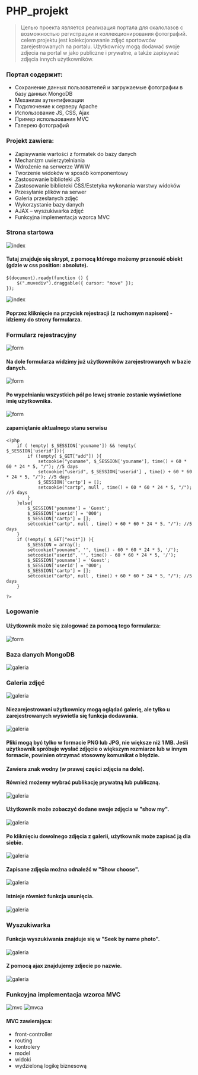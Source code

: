 # PHP_projekt


> Целью проекта является реализация портала для скалолазов с возможностью регистрации и коллекционирования фотографий.
> celem projektu jest kolekcjonowanie zdjęć sportowców zarejestrowanych na portalu. Użytkownicy mogą dodawać swoje zdjecia na portal w jako publiczne i prywatne, a także zapisywać zdjęcia innych użytkowników.

### Портал содержит:
* Сохранение данных пользователей и загружаемые фотографии в базу данных MongoDB
* Механизм аутентификации
* Подключение к серверу Apache
* Использование JS, CSS, Ajax
* Пример использования MVC
* Галерею фотографий

### Projekt zawiera: 
* Zapisywanie wartości z formatek do bazy danych
* Mechanizm uwierzytelniania
* Wdrożenie na serwerze WWW
* Tworzenie widoków w sposób komponentowy
* Zastosowanie biblioteki JS
* Zastosowanie biblioteki CSS/Estetyka wykonania warstwy widoków
* Przesyłanie plików na serwer
* Galeria przesłanych zdjęć
* Wykorzystanie bazy danych 
* AJAX – wyszukiwarka zdjęć 
* Funkcyjna implementacja wzorca MVC


### Strona startowa
![index](php/index.jpg)
#### Tutaj znajduje się skrypt, z pomocą którego możemy przenosić obiekt (gdzie w css position: absolute).
```
$(document).ready(function () { 
    $(".muvediv").draggable({ cursor: "move" });
});
```
![index](php/prz.jpg)


#### Poprzez kliknięcie na przycisk rejestracji (z ruchomym napisem) - idziemy do strony formularza. 

### Formularz rejestracyjny
![form](php/rejestracja.jpg)

#### Na dole formularza widzimy już użytkowników zarejestrowanych w bazie danych.
![form](php/rejestracja2.jpg)
#### Po wypełnianiu wszystkich pól po lewej stronie zostanie wyświetlone imię użytkownika.
![form](php/rejestracja1.jpg)

#### zapamiętanie aktualnego stanu serwisu

```
<?php	
	if ( !empty( $_SESSION['youname']) && !empty( $_SESSION['userid'])){
		if (!empty( $_GET["add"]) ){
			setcookie("youname", $_SESSION['youname'], time() + 60 * 60 * 24 * 5, "/"); //5 days
			setcookie("userid", $_SESSION['userid'] , time() + 60 * 60 * 24 * 5, "/"); //5 days	
			$_SESSION['cartp'] = [];
			setcookie("cartp", null , time() + 60 * 60 * 24 * 5, "/"); //5 days	
		}
	}else{
		$_SESSION['youname'] = 'Guest';
		$_SESSION['userid'] = '000';
		$_SESSION['cartp'] = [];	
		setcookie("cartp", null , time() + 60 * 60 * 24 * 5, "/"); //5 days		
	}	
	if (!empty( $_GET["exit"]) ){
		$_SESSION = array();
		setcookie("youname", '', time() - 60 * 60 * 24 * 5, '/');
		setcookie("userid", '', time() - 60 * 60 * 24 * 5, '/');
		$_SESSION['youname'] = 'Guest';
		$_SESSION['userid'] = '000';	
		$_SESSION['cartp'] = [];
		setcookie("cartp", null , time() + 60 * 60 * 24 * 5, "/"); //5 days
	}	

?>
```
### Logowanie
#### Użytkownik może się zalogować za pomocą tego formularza: 
![form](php/logowanie.jpg)

### Baza danych MongoDB
![galeria](php/baza.jpg)
### Galeria zdjęć
![galeria](php/galeria.jpg)
#### Niezarejestrowani użytkownicy mogą oglądać galerię, ale tylko u zarejestrowanych wyświetla się funkcja dodawania.
![galeria](php/dodacZd.jpg)
#### Pliki mogą być tylko w formacie PNG lub JPG, nie większe niż 1 MB. Jeśli użytkownik spróbuje wysłać zdjęcie o większym rozmiarze lub w innym formacie, powinien otrzymać stosowny komunikat o błędzie.

#### Zawiera znak wodny (w prawej części zdjęcia na dole).
#### Również możemy wybrać publikację prywatną lub publiczną.
![galeria](php/dodanieZd1.jpg)
#### Użytkownik może zobaczyć dodane swoje zdjęcia w "show my".
![galeria](php/dodanieZd2.jpg)
####  Po kliknięciu dowolnego zdjęcia z galerii, użytkownik może zapisać ją dla siebie.
![galeria](php/selected.jpg)

#### Zapisane zdjęcia można odnaleźć w "Show choose".
![galeria](php/selected3.jpg)
#### Istnieje również funkcja usunięcia.
![galeria](php/selected2.jpg)

### Wyszukiwarka
#### Funkcja wyszukiwania znajduje się w "Seek by name photo".
![galeria](php/wyszukiw.jpg)
#### Z pomocą ajax znajdujemy zdjecie po nazwie.
![galeria](php/wyszukiw1.jpg)


### Funkcyjna implementacja wzorca MVC
![mvc](php/mvcG.jpg)
![mvca](php/mvcA.jpg)

#### MVC zawierająca: 
* front-controller
* routing
* kontrolery
* model
* widoki 
* wydzieloną logikę biznesową
